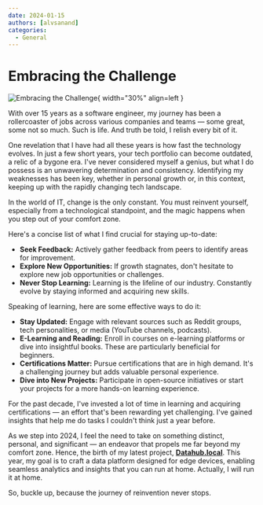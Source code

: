 ```yaml
---
date: 2024-01-15
authors: [alvsanand]
categories:
  - General
---
```

# Embracing the Challenge

![Embracing the Challenge](/img/embracing_the_challenge.jpg){ width="30%" align=left }

With over 15 years as a software engineer, my journey has been a rollercoaster of jobs across various companies and teams — some great, some not so much. Such is life. And truth be told, I relish every bit of it.

One revelation that I have had all these years is how fast the technology evolves. In just a few short years, your tech portfolio can become outdated, a relic of a bygone era. I've never considered myself a genius, but what I do possess is an unwavering determination and consistency. Identifying my weaknesses has been key, whether in personal growth or, in this context, keeping up with the rapidly changing tech landscape.

In the world of IT, change is the only constant. You must reinvent yourself, especially from a technological standpoint, and the magic happens when you step out of your comfort zone.

Here's a concise list of what I find crucial for staying up-to-date:

- **Seek Feedback:** Actively gather feedback from peers to identify areas for improvement.
- **Explore New Opportunities:** If growth stagnates, don't hesitate to explore new job opportunities or challenges.
- **Never Stop Learning:** Learning is the lifeline of our industry. Constantly evolve by staying informed and acquiring new skills.

Speaking of learning, here are some effective ways to do it:

- **Stay Updated:** Engage with relevant sources such as Reddit groups, tech personalities, or media (YouTube channels, podcasts).
- **E-Learning and Reading:** Enroll in courses on e-learning platforms or dive into insightful books. These are particularly beneficial for beginners.
- **Certifications Matter:** Pursue certifications that are in high demand. It's a challenging journey but adds valuable personal experience.
- **Dive into New Projects:** Participate in open-source initiatives or start your projects for a more hands-on learning experience.

For the past decade, I've invested a lot of time in learning and acquiring certifications — an effort that's been rewarding yet challenging. I've gained insights that help me do tasks I couldn't think just a year before.

As we step into 2024, I feel the need to take on something distinct, personal, and significant — an endeavor that propels me far beyond my comfort zone. Hence, the birth of my latest project, [**Datahub.local**](https://alvsanand.github.io/datahub-local/). This year, my goal is to craft a data platform designed for edge devices, enabling seamless analytics and insights that you can run at home. Actually, I will run it at home.

So, buckle up, because the journey of reinvention never stops.

